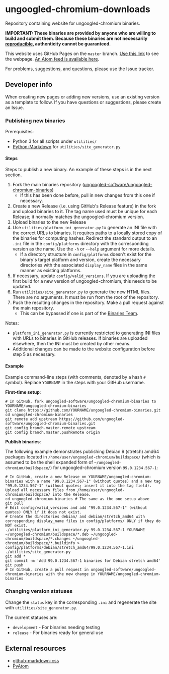 # ungoogled-chromium-downloads

Repository containing website for ungoogled-chromium binaries.

**IMPORTANT: These binaries are provided by anyone who are willing to build and submit them. Because these binaries are not necessarily [reproducible](https://reproducible-builds.org/), authenticity cannot be guaranteed.**

This website uses GitHub Pages on the `master` branch. [Use this link](//ungoogled-software.github.io/ungoogled-chromium-binaries/) to see the webpage. [An Atom feed is available here](//raw.githubusercontent.com/ungoogled-software/ungoogled-chromium-binaries/master/feed.xml).

For problems, suggestions, and questions, please use the Issue tracker.

## Developer info

When creating new pages or adding new versions, use an existing version as a template to follow. If you have questions or suggestions, please create an Issue.

### Publishing new binaries

Prerequisites:
* Python 3 for all scripts under `utilities/`
* [Python-Markdown](//github.com/waylan/Python-Markdown) for `utilities/site_generator.py`

#### Steps

Steps to publish a new binary. An example of these steps is in the next section.

1. Fork the main binaries repository ([ungoogled-software/ungoogled-chromium-binaries](//github.com/ungoogled-software/ungoogled-chromium-binaries))
    * If this has been done before, pull in new changes from this one if necessary.
2. Create a new Release (i.e. using GitHub's Release feature) in the fork and upload binaries to it. The tag name used must be unique for each Release; it normally matches the ungoogled-chromium version.
3. Upload binaries to the new Release
4. Use `utilities/platform_ini_generator.py` to generate an INI file with the correct URLs to binaries. It requires paths to a locally stored copy of the binaries for computing hashes. Redirect the standard output to an `.ini` file in the `config/platforms` directory with the corresponding version as the name. Use the `-h` or `--help` argument for more details.
    * If a directory structure in `config/platforms` doesn't exist for the binary's target platform and version, create the necessary directories with the associated `display_name` files in the same manner as existing platforms.
5. If necessary, update `config/valid_versions`. If you are uploading the first build for a new version of ungoogled-chromium, this needs to be updated.
6. Run `utilities/site_generator.py` to generate the new HTML files. There are no arguments. It must be run from the root of the repository.
7. Push the resulting changes in the repository. Make a pull request against the main repository.
    * This can be bypassed if one is part of the [Binaries Team](//github.com/orgs/ungoogled-software/teams/binaries-team).

Notes:

* `platform_ini_generator.py` is currently restricted to generating INI files with URLs to binaries in GitHub releases. If binaries are uploaded elsewhere, then the INI must be created by other means.
* Additional changes can be made to the website configuration before step 5 as necessary.

#### Example

Example command-line steps (with comments, denoted by a hash `#` symbol). Replace `YOURNAME` in the steps with your GitHub username.

**First-time setup**:

```
# In GitHub, fork ungoogled-software/ungoogled-chromium-binaries to YOURNAME/ungoogled-chromium-binaries
git clone https://github.com/YOURNAME/ungoogled-chromium-binaries.git
cd ungoogled-chromium-binaries
git remote add upstream https://github.com/ungoogled-software/ungoogled-chromium-binaries.git
git config branch.master.remote upstream
git config branch.master.pushRemote origin
```

**Publish binaries**:

The following example demonstrates publishing Debian 9 (stretch) amd64 packages located in `/home/user/ungoogled-chromium/buildspace/` (which is assumed to be the shell expanded form of `~/ungoogled-chromium/buildspace/`) for ungoogled-chromium version `99.0.1234.567-1`:

```
# In GitHub, create a new Release on YOURNAME/ungoogled-chromium-binaries with a name "99.0.1234.567-1" (without quotes) and a new tag "99.0.1234.567-1" (without quotes; insert it into the tag field). Upload all necessary files from /home/user/ungoogled-chromium/buildspace/ into the Release.
cd ungoogled-chromium-binaries # The same as the one setup above
git pull
# Edit config/valid_versions and add "99.0.1234.567-1" (without quotes) ONLY if it does not exist.
# Create the directories debian/ and debian/stretch_amd64 with corresponding display_name files in config/platforms/ ONLY if they do NOT exist.
./utilities/platform_ini_generator.py 99.0.1234.567-1 YOURNAME ~/ungoogled-chromium/buildspace/*.deb ~/ungoogled-chromium/buildspace/*.changes ~/ungoogled-chromium/buildspace/*.buildinfo > config/platforms/debian/stretch_amd64/99.0.1234.567-1.ini
./utilities/site_generator.py
git add *
git commit -m 'Add 99.0.1234.567-1 binaries for Debian stretch amd64'
git push
# In GitHub, create a pull request in ungoogled-software/ungoogled-chromium-binaries with the new change in YOURNAME/ungoogled-chromium-binaries
```

### Changing version statuses

Change the `status` key in the corresponding `.ini` and regenerate the site with `utilities/site_generator.py`.

The current statuses are:

* `development` - For binaries needing testing
* `release` - For binaries ready for general use

## External resources

* [github-markdown-css](//github.com/sindresorhus/github-markdown-css)
* [PyAtom](//github.com/sramana/pyatom)
